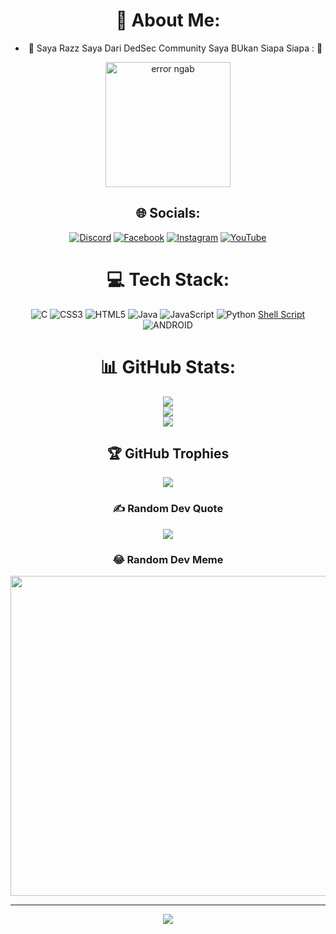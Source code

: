 <div align=center>
  
# 💫 About Me:
- 🤡 Saya Razz Saya Dari DedSec Community Saya BUkan Siapa Siapa : 🤡

<img src="https://cdn.discordapp.com/attachments/1040922488051347489/1081798823887769631/20221102_162841.jpg" height="200" width="200" title="dedsec" alt="error ngab" tex />


## 🌐 Socials:
[![Discord](https://img.shields.io/badge/Discord-%237289DA.svg?logo=discord&logoColor=white)](https://discord.gg/discord.com/dedsec) [![Facebook](https://img.shields.io/badge/Facebook-%231877F2.svg?logo=Facebook&logoColor=white)](https://facebook.com/Razz_Zakaria) [![Instagram](https://img.shields.io/badge/Instagram-%23E4405F.svg?logo=Instagram&logoColor=white)](https://instagram.com/raz.zakaria.50) [![YouTube](https://img.shields.io/badge/YouTube-%23FF0000.svg?logo=YouTube&logoColor=white)](https://youtube.com/@Razzakaria231) 

# 💻 Tech Stack:
![C](https://img.shields.io/badge/c-%2300599C.svg?style=flat&logo=c&logoColor=white) ![CSS3](https://img.shields.io/badge/css3-%231572B6.svg?style=flat&logo=css3&logoColor=white) ![HTML5](https://img.shields.io/badge/html5-%23E34F26.svg?style=flat&logo=html5&logoColor=white) ![Java](https://img.shields.io/badge/java-%23ED8B00.svg?style=flat&logo=java&logoColor=white) ![JavaScript](https://img.shields.io/badge/javascript-%23323330.svg?style=flat&logo=javascript&logoColor=%23F7DF1E) ![Python](https://img.shields.io/badge/python-3670A0?style=flat&logo=python&logoColor=ffdd54) [Shell Script](https://img.shields.io/badge/shell_script-%23121011.svg?style=flat&logo=gnu-bash&logoColor=white) ![ANDROID](https://img.shields.io/badge/android-%2320232a.svg?style=flat&logo=android&logoColor=%a4c639)

# 📊 GitHub Stats:
![](https://github-readme-stats.vercel.app/api?username=Razzdedsecc&theme=tokyonight&hide_border=false&include_all_commits=true&count_private=true)<br/>
![](https://github-readme-streak-stats.herokuapp.com/?user=Razzdedsecc&theme=tokyonight&hide_border=false)<br/>
![](https://github-readme-stats.vercel.app/api/top-langs/?username=Razzdedsecc&theme=tokyonight&hide_border=false&include_all_commits=true&count_private=true&layout=compact)

## 🏆 GitHub Trophies
![](https://github-profile-trophy.vercel.app/?username=Razzdedsecc&theme=radical&no-frame=false&no-bg=false&margin-w=4)

### ✍️ Random Dev Quote
![](https://quotes-github-readme.vercel.app/api?type=horizontal&theme=merko)

### 😂 Random Dev Meme
<img src="https://rm.up.railway.app/" width="512px"/>

---
[![](https://visitcount.itsvg.in/api?id=Razzdedsecc&icon=0&color=1)](https://visitcount.itsvg.in)

<!-- Proudly created with GPRM ( https://gprm.itsvg.in ) -->
